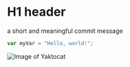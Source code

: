 # H1 header

a short and meaningful commit message

``` javascript
var myVar = "Hello, world!";

```

![Image of Yaktocat](https://octodex.github.com/images/yaktocat.png)

